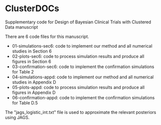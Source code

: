 # ClusterDOCs
Supplementary code for Design of Bayesian Clinical Trials with Clustered Data manuscript 

There are 6 code files for this manuscript.

- 01-simulations-sec6: code to implement our method and all numerical studies in Section 6
- 02-plots-sec6: code to process simulation results and produce all figures in Section 6
- 03-confirmation-sec6: code to implement the confirmation simulations for Table 2
- 04-simulations-appd: code to implement our method and all numerical studies in Appendix D
- 05-plots-appd: code to process simulation results and produce all figures in Appendix D
- 06-confirmation-appd: code to implement the confirmation simulations for Table D.5

The "jags_logistic_int.txt" file is used to approximate the relevant posteriors using JAGS.
